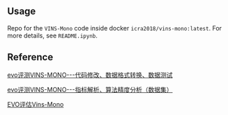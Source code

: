 ## Usage

Repo for the `VINS-Mono` code inside docker `icra2018/vins-mono:latest`. For more details, see `README.ipynb`.

## Reference

[evo评测VINS-MONO---代码修改、数据格式转换、数据测试](https://blog.csdn.net/xiaojinger_123/article/details/120141017)

[evo评测VINS-MONO---指标解析、算法精度分析（数据集）](https://blog.csdn.net/xiaojinger_123/article/details/120269185)

[EVO评估Vins-Mono](https://blog.csdn.net/weixin_41954990/article/details/127845403)